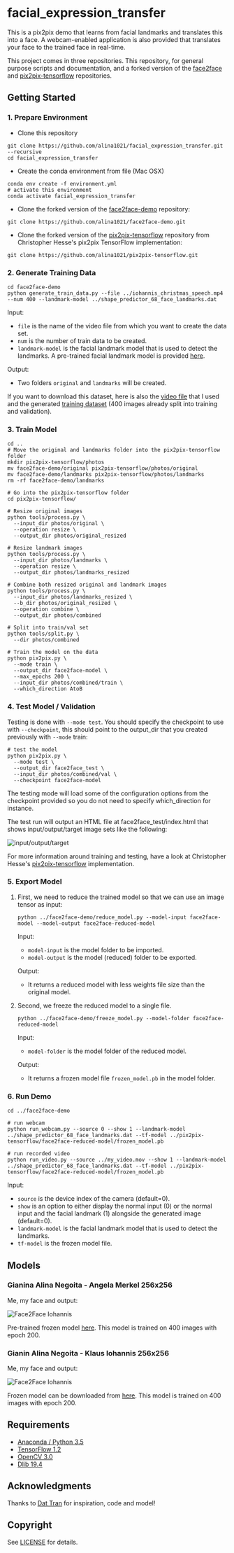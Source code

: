 # facial_expression_transfer

This is a pix2pix demo that learns from facial landmarks and translates this into a face. A webcam-enabled application is also provided that translates your face to the trained face in real-time.

This project comes in three repositories. This repository, for general purpose scripts and documentation, and a forked version of the [face2face](https://github.com/datitran/face2face-demo) and [pix2pix-tensorflow](https://github.com/affinelayer/pix2pix-tensorflow)  repositories. 

## Getting Started

### 1. Prepare Environment

- Clone this repository
```
git clone https://github.com/alina1021/facial_expression_transfer.git --recursive
cd facial_expression_transfer
```

- Create the conda environment from file (Mac OSX)
```
conda env create -f environment.yml
# activate this environment
conda activate facial_expression_transfer
```
- Clone the forked version of the [face2face-demo](https://github.com/alina1021/face2face-demo.git) repository:
```
git clone https://github.com/alina1021/face2face-demo.git
```
- Clone the forked version of the [pix2pix-tensorflow](https://github.com/alina1021/pix2pix-tensorflow.git) repository from Christopher Hesse's pix2pix TensorFlow implementation:
```
git clone https://github.com/alina1021/pix2pix-tensorflow.git
```
### 2. Generate Training Data

```
cd face2face-demo
python generate_train_data.py --file ../iohannis_christmas_speech.mp4 --num 400 --landmark-model ../shape_predictor_68_face_landmarks.dat
```

Input:

- `file` is the name of the video file from which you want to create the data set.
- `num` is the number of train data to be created.
- `landmark-model` is the facial landmark model that is used to detect the landmarks. A pre-trained facial landmark model is provided [here](http://dlib.net/files/shape_predictor_68_face_landmarks.dat.bz2).

Output:

- Two folders `original` and `landmarks` will be created.

If you want to download this dataset, here is also the [video file](https://drive.google.com/file/d/1JGN6uulKeRS6adWbRHmIDaWKcrmKyRKq/view?usp=sharing) that I used and the generated [training dataset](https://drive.google.com/file/d/1KXfM_aC5GCRFKYls62r_sEpHV6nipOW-/view?usp=sharing) (400 images already split into training and validation).

### 3. Train Model

```
cd ..
# Move the original and landmarks folder into the pix2pix-tensorflow folder
mkdir pix2pix-tensorflow/photos
mv face2face-demo/original pix2pix-tensorflow/photos/original
mv face2face-demo/landmarks pix2pix-tensorflow/photos/landmarks
rm -rf face2face-demo/landmarks

# Go into the pix2pix-tensorflow folder
cd pix2pix-tensorflow/

# Resize original images
python tools/process.py \
  --input_dir photos/original \
  --operation resize \
  --output_dir photos/original_resized

# Resize landmark images
python tools/process.py \
  --input_dir photos/landmarks \
  --operation resize \
  --output_dir photos/landmarks_resized

# Combine both resized original and landmark images
python tools/process.py \
  --input_dir photos/landmarks_resized \
  --b_dir photos/original_resized \
  --operation combine \
  --output_dir photos/combined

# Split into train/val set
python tools/split.py \
  --dir photos/combined

# Train the model on the data
python pix2pix.py \
  --mode train \
  --output_dir face2face-model \
  --max_epochs 200 \
  --input_dir photos/combined/train \
  --which_direction AtoB
```

### 4. Test Model / Validation

Testing is done with `--mode test`. You should specify the checkpoint to use with `--checkpoint`, this should point to the output_dir that you created previously with `--mode` train:

```
# test the model
python pix2pix.py \
  --mode test \
  --output_dir face2face_test \
  --input_dir photos/combined/val \
  --checkpoint face2face-model
```

The testing mode will load some of the configuration options from the checkpoint provided so you do not need to specify which_direction for instance.

The test run will output an HTML file at face2face_test/index.html that shows input/output/target image sets like the following:

![input/output/target](example-merkel.gif)

For more information around training and testing, have a look at Christopher Hesse's [pix2pix-tensorflow](https://github.com/affinelayer/pix2pix-tensorflow) implementation.

### 5. Export Model

1. First, we need to reduce the trained model so that we can use an image tensor as input:
    ```
    python ../face2face-demo/reduce_model.py --model-input face2face-model --model-output face2face-reduced-model
    ```

    Input:

    - `model-input` is the model folder to be imported.
    - `model-output` is the model (reduced) folder to be exported.

    Output:

    - It returns a reduced model with less weights file size than the original model.

2. Second, we freeze the reduced model to a single file.
    ```
    python ../face2face-demo/freeze_model.py --model-folder face2face-reduced-model
    ```

    Input:

    - `model-folder` is the model folder of the reduced model.

    Output:

    - It returns a frozen model file `frozen_model.pb` in the model folder.

### 6. Run Demo

```
cd ../face2face-demo

# run webcam
python run_webcam.py --source 0 --show 1 --landmark-model ../shape_predictor_68_face_landmarks.dat --tf-model ../pix2pix-tensorflow/face2face-reduced-model/frozen_model.pb

# run recorded video
python run_video.py --source ../my_video.mov --show 1 --landmark-model ../shape_predictor_68_face_landmarks.dat --tf-model ../pix2pix-tensorflow/face2face-reduced-model/frozen_model.pb
```

Input:

- `source` is the device index of the camera (default=0).
- `show` is an option to either display the normal input (0) or the normal input and the facial landmark (1) alongside the generated image (default=0).
- `landmark-model` is the facial landmark model that is used to detect the landmarks.
- `tf-model` is the frozen model file.



## Models

### Gianina Alina Negoita - Angela Merkel 256x256

Me, my face and output:

![Face2Face Iohannis](example-merkel.gif)

Pre-trained frozen model [here](https://drive.google.com/file/d/17Fg6J3Yhx9baETarhNNbRcLaJmdNRUE_/view?usp=sharing). This model is trained on 400 images with epoch 200.

### Gianin Alina Negoita - Klaus Iohannis 256x256

Me, my face and output:

![Face2Face Iohannis](example-iohannis.gif)

Frozen model can be downloaded from [here](https://drive.google.com/file/d/1C5bN5J6_W9Zxs304nMyFiByieqbH-w_J/view?usp=sharing). This model is trained on 400 images with epoch 200.

## Requirements
- [Anaconda / Python 3.5](https://www.continuum.io/downloads)
- [TensorFlow 1.2](https://www.tensorflow.org/)
- [OpenCV 3.0](http://opencv.org/)
- [Dlib 19.4](http://dlib.net/)

## Acknowledgments

Thanks to [Dat Tran](http://www.dat-tran.com/) for inspiration, code and model!

## Copyright

See [LICENSE](LICENSE) for details.

